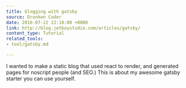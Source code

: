 ```yaml
---
title: blogging with gatsby
source: Drunken Coder
date: 2016-07-22 22:18:00 +0000
link: http://blog.jetboystudio.com/articles/gatsby/
content_type: Tutorial
related_tools:
- tool/gatsby.md

---
```

I wanted to make a static blog that used react to render, and generated pages for noscript people (and SEO.) This is about my awesome gatsby starter you can use yourself.





